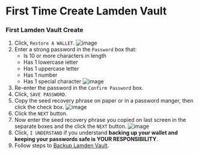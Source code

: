 
# First Time Create Lamden Vault

### First Lamden Vault Create
1. Click, `Restore A WALLET`.
    ![image](/img/wallet/firstrun_intro.png)
2. Enter a strong password in the `Password` box that:
    - Is 10 or more characters in length
    - Has 1 lowercase letter
    - Has 1 uppercase letter
    - Has 1 number
    - Has 1 special character
  ![image](/img/wallet/firstrun_create_password.png)
3. Re-enter the password in the `Confirm Password` box.
4. Click, `SAVE PASSWORD`.
5. Copy the seed recovery phrase on paper or in a password manger, then click the check box.
    ![image](/img/wallet/firstrun_gen_memoric.png)
6. Click the `NEXT` button.
7. Now enter the seed recovery phrase you copied on last screen in the separate boxes and the click the `NEXT` button.
   ![image](/img/wallet/firstrun_verify_memoric.png)
8.  Click, `I UNDERSTAND` if you understand **backing up your wallet and keeping your passwords safe is YOUR RESPONSIBILITY**.
9.  Follow steps to <u>[Backup Lamden Vault](/docs/wallet/backup_keystore)</u>.
